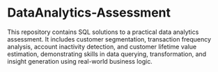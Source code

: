 # DataAnalytics-Assessment
This repository contains SQL solutions to a practical data analytics assessment. It includes customer segmentation, transaction frequency analysis, account inactivity detection, and customer lifetime value estimation, demonstrating skills in data querying, transformation, and insight generation using real-world business logic.
